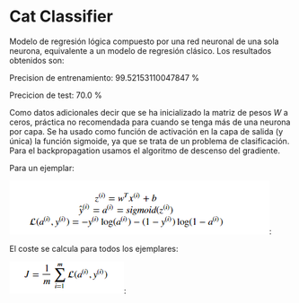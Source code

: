 
# Cat Classifier

Modelo de regresión lógica compuesto por una red neuronal de una sola neurona, equivalente a un modelo de regresión clásico.
Los resultados obtenidos son:

Precision de entrenamiento: 99.52153110047847 %

Precicion de test: 70.0 %

Como datos adicionales decir que se ha inicializado la matriz de pesos $W$ a ceros, práctica no recomendada para cuando se tenga más de una neurona por capa. Se ha usado como función de activación en la capa de salida (y única) la función sigmoide, ya que se trata de un problema de clasificación. Para el backpropagation usamos el algoritmo de descenso del gradiente.

Para un ejemplar: 

<img src="images/formulas.png" />:

El coste se calcula para todos los ejemplares:

<img src="images/coste.png" />:

